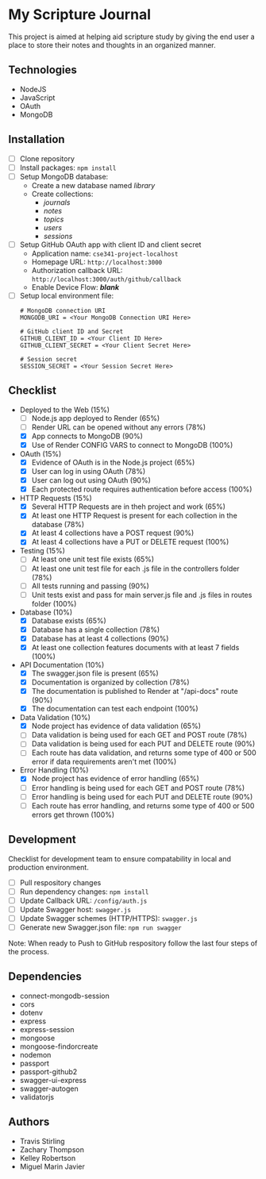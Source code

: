 # My Scripture Journal
This project is aimed at helping aid scripture study by giving the end user a place to store their notes and thoughts in an organized manner.

## Technologies
- NodeJS
- JavaScript
- OAuth
- MongoDB

## Installation
- [ ] Clone repository
- [ ] Install packages: `npm install`
- [ ] Setup MongoDB database:
    - Create a new database named _library_
    - Create collections:
        - _journals_
        - _notes_
        - _topics_
        - _users_
        - _sessions_
- [ ] Setup GitHub OAuth app with client ID and client secret
    - Application name: `cse341-project-localhost`
    - Homepage URL: `http://localhost:3000`
    - Authorization callback URL: `http://localhost:3000/auth/github/callback`
    - Enable Device Flow: ***blank***
- [ ] Setup local environment file: 
    ```
    # MongoDB connection URI
    MONGODB_URI = <Your MongoDB Connection URI Here>

    # GitHub client ID and Secret
    GITHUB_CLIENT_ID = <Your Client ID Here>
    GITHUB_CLIENT_SECRET = <Your Client Secret Here>

    # Session secret
    SESSION_SECRET = <Your Session Secret Here>
    ```

## Checklist
- Deployed to the Web (15%)
    - [ ] Node.js app deployed to Render (65%)
    - [ ] Render URL can be opened without any errors (78%)
    - [x] App connects to MongoDB (90%)
    - [x] Use of Render CONFIG VARS to connect to MongoDB (100%)
- OAuth (15%)
    - [x] Evidence of OAuth is in the Node.js project (65%)
    - [x] User can log in using OAuth (78%)
    - [x] User can log out using OAuth (90%)
    - [x] Each protected route requires authentication before access (100%)
- HTTP Requests (15%)
    - [x] Several HTTP Requests are in theh project and work (65%)
    - [x] At least one HTTP Request is present for each collection in the database (78%)
    - [x] At least 4 collections have a POST request (90%)
    - [x] At least 4 collections have a PUT or DELETE request (100%)
- Testing (15%)
    - [ ] At least one unit test file exists (65%)
    - [ ] At least one unit test file for each .js file in the controllers folder (78%)
    - [ ] All tests running and passing (90%)
    - [ ] Unit tests exist and pass for main server.js file and .js files in routes folder (100%)
- Database (10%)
    - [x] Database exists (65%)
    - [x] Database has a single collection (78%)
    - [x] Database has at least 4 collections (90%)
    - [x] At least one collection features documents with at least 7 fields (100%)
- API Documentation (10%)
    - [x] The swagger.json file is present (65%)
    - [x] Documentation is organized by collection (78%)
    - [x] The documentation is published to Render at "/api-docs" route (90%)
    - [x] The documentation can test each endpoint (100%)
- Data Validation (10%)
    - [x] Node project has evidence of data validation (65%)
    - [ ] Data validation is being used for each GET and POST route (78%)
    - [ ] Data validation is being used for each PUT and DELETE route (90%)
    - [ ] Each route has data validation, and returns some type of 400 or 500 error if
          data requirements aren't met (100%)
- Error Handling (10%)
    - [x] Node project has evidence of error handling (65%)
    - [ ] Error handling is being used for each GET and POST route (78%)
    - [ ] Error handling is being used for each PUT and DELETE route (90%)
    - [ ] Each route has error handling, and returns some type of 400 or 500 errors 
          get thrown (100%)

## Development
Checklist for development team to ensure compatability in local and production environment.
- [ ] Pull respository changes
- [ ] Run dependency changes: `npm install`
- [ ] Update Callback URL: `/config/auth.js`
- [ ] Update Swagger host: `swagger.js`
- [ ] Update Swagger schemes (HTTP/HTTPS): `swagger.js`
- [ ] Generate new Swagger.json file: `npm run swagger`

Note: When ready to Push to GitHub respository follow the last four steps of the process.

## Dependencies
- connect-mongodb-session
- cors
- dotenv
- express
- express-session
- mongoose
- mongoose-findorcreate
- nodemon
- passport
- passport-github2
- swagger-ui-express
- swagger-autogen
- validatorjs

## Authors
- Travis Stirling
- Zachary Thompson 
- Kelley Robertson
- Miguel Marin Javier